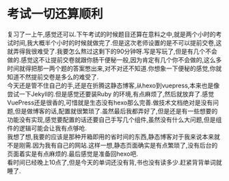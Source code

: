 # 考试一切还算顺利

复习了一上午,感觉还可以.下午考试的时候题目还算在意料之中,就是两个小时的考试时间,我大概半个小时的时候就做完了.但是这次老师设置的是不可以提前交卷,这就弄得我很难受了.我要怎么熬过这剩下的90分钟呀.写是写玩了,但是有几个不会做的.感觉这不让提前交卷就跟你肠干便秘一般,因为肯定有几个你不会做的,这么多时间就得把那一两个题的答案憋出来,对不对还不知道.你想象一下便秘的感觉,你就知道不然提前交卷是多么的难受了.  
今天还是管不住自己的手,还是在折腾这静态博客,从hexo到vuepress,本来也是像尝试一下Jekyll的.但是感觉还要装Ruby 的环境,有点麻烦了,然后就放弃了.感觉VuePress还是很香的,可惜就是生态没有hexo那么完善.做技术文档绝对是没有问题,但是做博客的话,配置就很繁琐了.虽然最后我都弄好了,但是还是有一些想要的功能没有实现,感觉要配置的话还要自己手写几个组件,虽然没有什么大问题,但是组件的逻辑可能会让我有点够呛.  
我想了想,我要的应该是那种开箱即用的省时间的东西,静态博客对于我来说本来就不是刚需.因为我有自己的网站.这样一想,静态页面确实是有点繁琐了,没有后台的页面着实是有点麻烦的.最后感觉是准备回hexo吧.  
看时间已经晚上10点了,但是今天的单词还没有背,书也没有读多少.赶紧背背单词就睡了.
